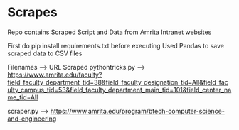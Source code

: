 # Scrapes
Repo contains Scraped Script and Data from Amrita Intranet websites

First do pip install requirements.txt before executing
Used Pandas to save scraped data to CSV files


Filenames       --> URL Scraped
pythontricks.py --> https://www.amrita.edu/faculty?field_faculty_department_tid=38&field_faculty_designation_tid=All&field_faculty_campus_tid=53&field_faculty_department_main_tid=101&field_center_name_tid=All

scraper.py      --> https://www.amrita.edu/program/btech-computer-science-and-engineering
